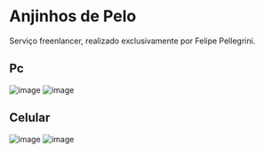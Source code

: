 <h1> Anjinhos de Pelo</h1>

<p>Serviço freenlancer, realizado exclusivamente por Felipe Pellegrini.</p>

<h2>Pc</h2>

![image](https://user-images.githubusercontent.com/107892258/193377089-e39cf649-980a-414b-aa5b-9405764af214.png)
![image](https://user-images.githubusercontent.com/107892258/193377099-b0806fff-e71a-4ae1-9f60-5220ccf75361.png)

<h2>Celular</h2>

![image](https://user-images.githubusercontent.com/107892258/193377165-5597dfe8-b750-4d82-a860-61fe91e1cd94.png)
![image](https://user-images.githubusercontent.com/107892258/193377170-f0d7342d-f57e-43e1-b44b-a636f3a3d1c1.png)

